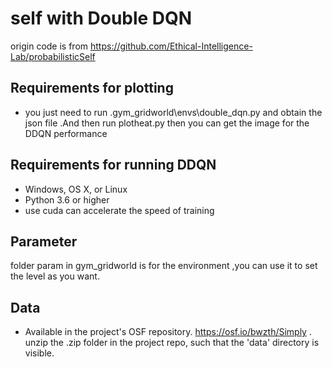 # self with Double DQN

origin code is from https://github.com/Ethical-Intelligence-Lab/probabilisticSelf

## Requirements for plotting 
- you just need to run .gym_gridworld\envs\double_dqn.py and obtain the json file .And then run plotheat.py then you can get the image for the DDQN performance 

## Requirements for running DDQN

- Windows, OS X, or Linux 
- Python 3.6 or higher
- use cuda can accelerate the speed of  training

## Parameter
folder param in gym_gridworld  is for the environment ,you can use it to set the level as you want.


## Data
- Available in the project's OSF repository.  https://osf.io/bwzth/Simply . unzip the .zip folder in the project repo, such that the 'data' directory is visible. 


